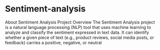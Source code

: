 # Sentiment-analysis
About Sentiment Analysis Project Overview The Sentiment Analysis project is a natural language processing (NLP) tool that uses machine learning to analyze and classify the sentiment expressed in text data. It can identify whether a given piece of text (e.g., product reviews, social media posts, or feedback) carries a positive, negative, or neutral
